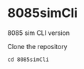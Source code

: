 # 8085simCli
8085 sim CLI version


Clone the repository 


``` git clone https://github.com/shrekfanboi/8085simCli
cd 8085simCli
```

